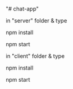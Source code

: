 "# chat-app" 

in "server" folder & type

npm install

npm start

in "client" folder & type

npm install

npm start
